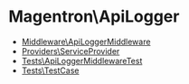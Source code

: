 # Magentron\ApiLogger

* [Middleware\ApiLoggerMiddleware](Middleware/ApiLoggerMiddleware.md) 
* [Providers\ServiceProvider](Providers/ServiceProvider.md) 
* [Tests\ApiLoggerMiddlewareTest](Tests/ApiLoggerMiddlewareTest.md) 
* [Tests\TestCase](Tests/TestCase.md) 
